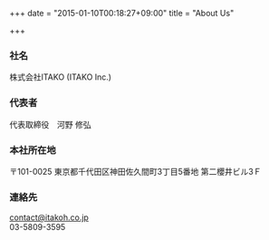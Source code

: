 +++
date = "2015-01-10T00:18:27+09:00"
title = "About Us"

+++

### 社名

株式会社ITAKO (ITAKO Inc.)

### 代表者

代表取締役　河野 修弘

### 本社所在地

〒101-0025 
東京都千代田区神田佐久間町3丁目5番地 第二櫻井ビル3Ｆ

### 連絡先

contact@itakoh.co.jp  
03-5809-3595
